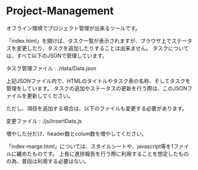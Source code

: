 # Project-Management
オフライン環境でプロジェクト管理が出来るツールです。

「index.html」を開けば、タスク一覧が表示されますが、ブラウザ上でステータスを変更したり、タスクを追加したりすることは出来ません。
タスクについては、すべて以下のJSONで管理しています。

タスク管理ファイル : ./data/Data.json

上記JSONファイル内で、HTMLのタイトルやタスク表の名称、そしてタスクを管理をしています。
タスクの追加やステータスの更新を行う際は、このJSONファイルを更新してください。

ただし、項目を追加する場合は、以下のファイルも変更する必要があります。

変更ファイル : ./js/InsertData.js

増やした分だけ、header数とcolum数を増やしてください。

「index-marge.html」については、スタイルシートや、javascript等を1ファイルに纏めたものです。
上長に進捗報告を行う際に利用することを想定したものの為、普段は利用する必要はない。

